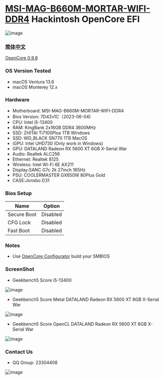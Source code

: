 # [MSI-MAG-B660M-MORTAR-WIFI-DDR4](https://www.msi.com/Motherboard/MAG-B660M-MORTAR-WIFI-DDR4) Hackintosh OpenCore EFI

![image](ScreenShot/Motherboard.png)

### [简体中文](https://github.com/hackintosh-efi/MAG-B660M-MORTAR-WIFI-DDR4-OpenCore)


[OpenCore 0.9.8](https://github.com/acidanthera/OpenCorePkg)

### OS Version Tested

- macOS Ventura 13.6
- macOS Monterey 12.x

### Hardware

- Motherboard: MSI-MAG-B660M-MORTAR-WIFI-DDR4
- Bios Version: 7D42v1C（2023-06-04)
- CPU: Intel i5-13400
- RAM: KingBank 2x16GB DDR4 3600MHz
- SSD: ZHITAI Ti7100Plus 1TB Windows
- SSD: WD_BLACK SN770 1TB MacOS
- iGPU: Intel UHD730 (Only work in Windows)
- GPU: DATALAND Radeon RX 5600 XT 6GB X-Serial War
- Audio: Realtek ALC256
- Ethernet: Realtek 8125
- Wireless: Intel Wi-Fi 6E AX211
- Display:SANC G7c 2k 27inch 165Hz
- PSU: COOLERMASTER GX650W 80Plus Gold
- CASE:Jonsbo D31

### Bios Setup

| Name        | Option   |
|-------------|----------|
| Secure Boot | Disabled |
| CFG Lock    | Disabled |
| Fast Boot   | Disabled |

### Notes

- Use [OpenCore Configurator](https://mackie100projects.altervista.org/opencore-configurator/) build your SMBIOS

### ScreenShot

- Geekbench5 Score i5-13400

![image](ScreenShot/Geekbench5.png)

- Geekbench5 Score Metal DATALAND Radeon RX 5600 XT 6GB X-Serial War

![image](ScreenShot/metal.png)

- Geekbench5 Score OpenCL DATALAND Radeon RX 5600 XT 6GB X-Serial War

![image](ScreenShot/opencl.png)

### Contact Us

- QQ Group: 23304408

![image](ScreenShot/QRCode.png)
